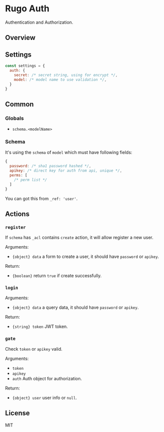 # Rugo Auth

Authentication and Authorization.

## Overview

## Settings

```js
const settings = {
  auth: {
    secret: /* secret string, using for encrypt */,
    model: /* model name to use validation */,
  }
}
```

## Common

### Globals

- `schema.<modelName>`

### Schema

It's using the `schema` of `model` which must have following fields:

```js
{
  password: /* sha1 password hashed */,
  apikey: /* direct key for auth from api, unique */,
  perms: [
    /* perm list */
  ]
}
```

You can got this from `_ref: 'user'`.

## Actions

### `register`

If `schema` has `_acl` contains `create` action, it will allow register a new user.

Arguments:

- `{object} data` a form to create a user, it should have `password` or `apikey`.

Return:

- `{boolean}` return `true` if create successfully.

### `login`

Arguments:

- `{object} data` a query data, it should have `password` or `apikey`.

Return:

- `{string} token` JWT token.

### `gate`

Check `token` or `apikey` valid.

Arguments:

- `token`
- `apikey`
- `auth` Auth object for authorization.

Return:

- `{object} user` user info or `null`.

## License

MIT